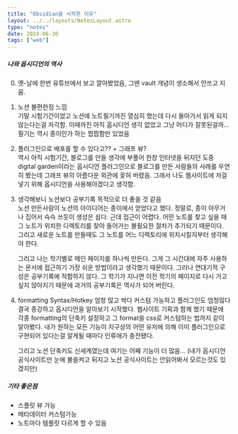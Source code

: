 ```yaml
---
title: "Obsidian을 시작한 이유"
layout: ../../layouts/NotesLayout.astro
type: "notes"
date: 2024-06-30
tags: ["web"]
---
```

##### 나와 옵시디언의 역사
0. 옛-날에 한번 유튜브에서 보고 깔아봤었음, 그땐 vault 개념이 생소해서 안쓰고 지움.

1. 노션 불편한점 느낌  
	기말 시험기간이었고 노션에 노트필기까진 열심히 했는데 다시 돌아가서 읽게 되지 않는다는걸 자각함.
	이때까진 아직 옵시디언 생각 없었고 그냥 어디가 잘못된걸까… 필기는 역시 종이인가 하는 찝찝함만 있었음
2. 플러그인으로 배포를 할 수 있다고?? + 그래프 뷰?  
	역시 아직 시험기간, 블로그를 만들 생각에 부풀어 한창 인터넷을 뒤지던 도중 digital garden이라는 옵시디언 플러그인으로 블로그를 만든 사람들의 사례를 우연히 봤는데 그래프 뷰의 아름다운 외관에 꽂혀 버렸음. 그래서 나도 웹사이트에 저걸 넣기 위해 옵시디언을 사용해야겠다고 생각함.
3. 생각해보니 노션보다 공부기록 목적으로 더 좋을 것 같음  
	노션 만든사람이 노션의 아이디어는 종이에서 얻었다고 했다. 정말로, 종이 아무거나 집어서 슥슥 쓰듯이 생성은 쉽다. 근데 접근이 어렵다. 어떤 노트를 찾고 싶을 때 그 노트가 위치한 디렉토리를 찾아 들어가는 불필요한 절차가 추가되기 때문이다. 그리고 새로운 노트를 만들때도 그 노트를 어느 디렉토리에 위치시킬지부터 생각해야 한다.
	
	그리고 나는 학기별로 메인 페이지를 하나씩 만든다. 그게 그 시간대에 자주 사용하는 문서에 접근하기 가장 쉬운 방법이라고 생각했기 때문이다. 그러나 연대기적 구성은 공부기록에 적합하지 않다. 그 학기가 지나면 이전 학기의 페이지로 다시 가고 싶지 않아지기 때문에 과거의 공부기록은 역사가 되어 버린다.
4.  formatting Syntax/Hotkey 엄청 많고 싹다 커스텀 가능하고 플러그인도 엄청많다  
	결국 종강하고 옵시디언을 알아보기 시작했다. 웹사이트 기획과 함께 했기 때문에 각종 formatting의 단축키 설정하고 그 format을 css로 커스텀하는 법까지 같이 알아봤다. 내가 원하는 모든 기능이 지구상의 어떤 유저에 의해 이미 플러그인으로 구현되어 있다는걸 알게될 때마다 인류애가 충전됐다.
	
	그리고 노션 단축키도 신세계였는데 여기는 어째 기능이 더 많음… (내가 옵시디언 공식사이트만 눈에 불을켜고 뒤지고 노션 공식사이트는 안읽어봐서 모르는것도 있겠지만)

##### 기타 좋은점
- 스플릿 뷰 가능
- 메타데이터 커스텀가능
- 노트마다 템플릿 다르게 할 수 있음